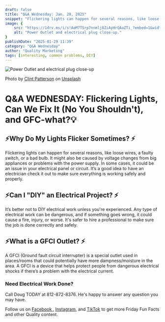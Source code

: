 ```yaml
---
draft: false
title: "Q&A Wednesday: Jan. 29, 2025"
snippet: "Flickering lights can happen for several reasons, like loose wires, a faulty switch, or a bad bulb. ."
image: {
    src: "https://1drv.ms/i/s!AoM7TSrp7nnmlj8ZiAyHrQAaZTi_?embed=1&width=640&height=428",
    alt: "Power Outlet and electrical plug close-up."
}
publishDate: "2025-01-29 11:39"
category: "Q&A Wednesday"
author: "Quality Marketing"
tags: [interesting, common problems, DIY]
---
```


![Power Outlet and electrical plug close-up](https://1drv.ms/i/s!AoM7TSrp7nnmlj8ZiAyHrQAaZTi_?embed=1&width=640&height=428)
<figcaption>Photo by <a href="https://unsplash.com/@cbpsc1?utm_content=creditCopyText&utm_medium=referral&utm_source=unsplash">Clint Patterson</a> on <a href="https://unsplash.com/photos/black-male-plug-in-front-of-electric-socket-exfrR9KkzlE?utm_content=creditCopyText&utm_medium=referral&utm_source=unsplash">Unsplash</a>
      </figcaption>


# Q&A WEDNESDAY: Flickering Lights, Can We Fix It (No You Shouldn't), and GFC-what?💡
## ⚡Why Do My Lights Flicker Sometimes? ⚡
Flickering lights can happen for several reasons, like loose wires, a faulty switch, or a bad bulb. It might also be caused by voltage changes from big appliances or problems with the power supply. In some cases, it could be an issue in your electrical panel or circuit. It’s a good idea to have an electrician check it out to make sure everything is working safely and properly.
## ⚡Can I "DIY" an Electrical Project? ⚡
It’s better not to DIY electrical work unless you're experienced. Any type of electrical work can be dangerous, and if something goes wrong, it could cause a fire, injury, or worse. It's safer to hire a professional to make sure the job is done correctly and safely.
## ⚡What is a GFCI Outlet? ⚡
A GFCI (Ground fault circuit interrupter) is a special outlet used in places/rooms that could potentially have more dampness/moisture in the area. A GFCI is a device that helps protect people from dangerous electrical shocks if there’s a problem with the electrical current.

### Need Electrical Work Done?
Call Doug TODAY at 812-872-8376. He's happy to answer any question you may have.

Follow us on <a href="https://m.facebook.com/people/Quality-Electric-of-Indiana-LLC/61565710887751/"> Facebook </a>, <a href="https://www.instagram.com/qualityelectric.indiana/">Instagram</a>, and <a href="https://www.tiktok.com/@quality.electric.indiana)">TikTok</a> to get more Friday Fun Facts and other Quality content.